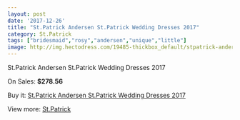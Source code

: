 ```yaml
---
layout: post
date: '2017-12-26'
title: "St.Patrick Andersen St.Patrick Wedding Dresses 2017"
category: St.Patrick
tags: ["bridesmaid","rosy","andersen","unique","little"]
image: http://img.hectodress.com/19485-thickbox_default/stpatrick-andersen-stpatrick-wedding-dresses-2013.jpg
---
```

St.Patrick Andersen St.Patrick Wedding Dresses 2017

On Sales: **$278.56**
<a href="https://www.hectodress.com/stpatrick/9129-stpatrick-andersen-stpatrick-wedding-dresses-2013.html"><amp-img layout="responsive" width="600" height="600" src="//img.hectodress.com/19485-thickbox_default/stpatrick-andersen-stpatrick-wedding-dresses-2013.jpg" alt="St.Patrick Andersen St.Patrick Wedding Dresses 2017 0" /></a>
<a href="https://www.hectodress.com/stpatrick/9129-stpatrick-andersen-stpatrick-wedding-dresses-2013.html"><amp-img layout="responsive" width="600" height="600" src="//img.hectodress.com/19487-thickbox_default/stpatrick-andersen-stpatrick-wedding-dresses-2013.jpg" alt="St.Patrick Andersen St.Patrick Wedding Dresses 2017 1" /></a>
<a href="https://www.hectodress.com/stpatrick/9129-stpatrick-andersen-stpatrick-wedding-dresses-2013.html"><amp-img layout="responsive" width="600" height="600" src="//img.hectodress.com/19486-thickbox_default/stpatrick-andersen-stpatrick-wedding-dresses-2013.jpg" alt="St.Patrick Andersen St.Patrick Wedding Dresses 2017 2" /></a>

Buy it: [St.Patrick Andersen St.Patrick Wedding Dresses 2017](https://www.hectodress.com/stpatrick/9129-stpatrick-andersen-stpatrick-wedding-dresses-2013.html "St.Patrick Andersen St.Patrick Wedding Dresses 2017")

View more: [St.Patrick](https://www.hectodress.com/153-stpatrick "St.Patrick")